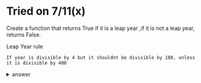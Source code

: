 # Tried on 7/11(x)

Create a function that returns True if it is a leap year ,if it is not a leap year, returns False.

Leap Year rule
```
If year is divisible by 4 but it shouldnt be divisible by 100, unless it is divisible by 400
```

<details>
  <summary>answer</summary>
  
  ```py
  def leap_year(year):
      if year % 4 == 0:
          if year % 100 == 0:
              if year % 400 == 0:
                  return True
              return False
          return True
      return False
  ```
  
</details>
